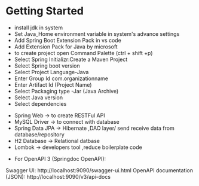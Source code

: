 # Getting Started

 * install jdk in system
 * Set Java_Home environment variable in system's advance settings
 * Add Spring Boot Extension Pack in vs code
 * Add Extension Pack for Java by microsoft
 * to create project open Command Palette (ctrl + shift +p)
 * Select Spring Initializr:Create a Maven Project
 * Select Spring boot version
 * Select Project Language-Java
 * Enter Group Id com.organizationname
 * Enter Artifact Id (Project Name)
 * Select Packaging type -Jar (Java Archive)
 * Select Java version
 * Select dependencies
 - Spring Web -> to create RESTFul API
 - MySQL Driver -> to connect with database
 - Spring Data JPA ->  Hibernate ,DAO layer/ send receive data from database/repository
 - H2 Database -> Relational datbase
 - Lombok -> developers tool ,reduce boilerplate code

* For OpenAPI 3 (Springdoc OpenAPI):

Swagger UI: http://localhost:9090/swagger-ui.html
OpenAPI documentation (JSON): http://localhost:9090/v3/api-docs

